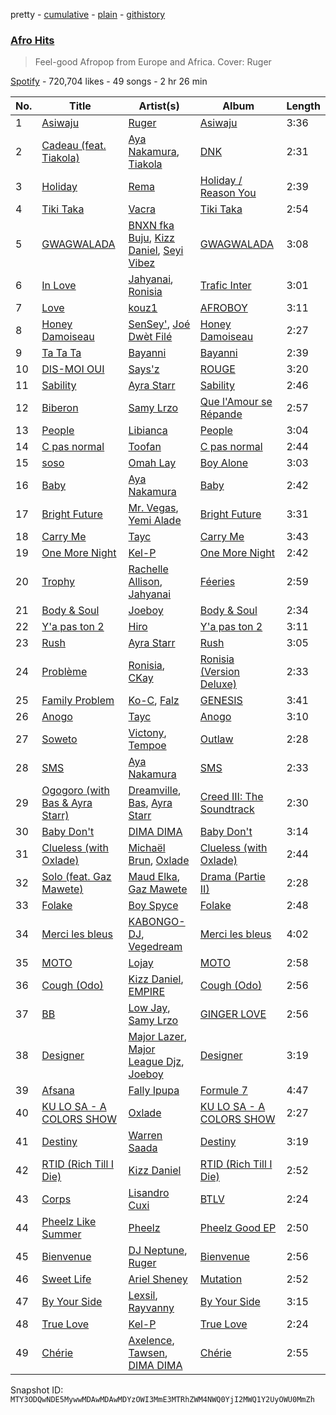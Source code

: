 pretty - [cumulative](/playlists/cumulative/37i9dQZF1DWX0o6sD1a6P5.md) - [plain](/playlists/plain/37i9dQZF1DWX0o6sD1a6P5) - [githistory](https://github.githistory.xyz/mackorone/spotify-playlist-archive/blob/main/playlists/plain/37i9dQZF1DWX0o6sD1a6P5)

### [Afro Hits](https://open.spotify.com/playlist/37i9dQZF1DWX0o6sD1a6P5)

> Feel\-good Afropop from Europe and Africa\. Cover: Ruger

[Spotify](https://open.spotify.com/user/spotify) - 720,704 likes - 49 songs - 2 hr 26 min

| No. | Title | Artist(s) | Album | Length |
|---|---|---|---|---|
| 1 | [Asiwaju](https://open.spotify.com/track/7ErtOGQ9DwyQa3lwP77j4u) | [Ruger](https://open.spotify.com/artist/0a1SidMjD8D6EHvJph4n2H) | [Asiwaju](https://open.spotify.com/album/5xqEVPQeBA9GUnEFJhyCtt) | 3:36 |
| 2 | [Cadeau \(feat\. Tiakola\)](https://open.spotify.com/track/4serT1J6lu8eTsMMG9VhF8) | [Aya Nakamura](https://open.spotify.com/artist/7IlRNXHjoOCgEAWN5qYksg), [Tiakola](https://open.spotify.com/artist/3vUMXQ9kPnZAQkMkZZ7Hfh) | [DNK](https://open.spotify.com/album/2sDLGR5LQ1pRmyCOT0alhN) | 2:31 |
| 3 | [Holiday](https://open.spotify.com/track/0GfCR4T6WOErZOw1557ln7) | [Rema](https://open.spotify.com/artist/46pWGuE3dSwY3bMMXGBvVS) | [Holiday / Reason You](https://open.spotify.com/album/1NbIj94iC99QFhVA1nBuGX) | 2:39 |
| 4 | [Tiki Taka](https://open.spotify.com/track/7LKbaK4RD00Nso9EJk4opn) | [Vacra](https://open.spotify.com/artist/5OLkn5GT6EcMuJzjwgvQnu) | [Tiki Taka](https://open.spotify.com/album/0BxUHxJCLTnXXtBjIUK51N) | 2:54 |
| 5 | [GWAGWALADA](https://open.spotify.com/track/6wuMo4ZR83PhlhXhJ1S3VY) | [BNXN fka Buju](https://open.spotify.com/artist/3zaDigUwjHvjOkSn0NDf9x), [Kizz Daniel](https://open.spotify.com/artist/1X6cBGnXpEpN7CmflLKmLV), [Seyi Vibez](https://open.spotify.com/artist/4zmZ8lVLzGc84S4v2B1rLx) | [GWAGWALADA](https://open.spotify.com/album/0lgduYlejtLccLxJo5Q1fc) | 3:08 |
| 6 | [In Love](https://open.spotify.com/track/4WM7I8zRXJ6qjl4kuHeHrF) | [Jahyanai](https://open.spotify.com/artist/09FXva53dWku8Gu5N73rR8), [Ronisia](https://open.spotify.com/artist/4krMq8pXkLVTGplpYgHlnV) | [Trafic Inter](https://open.spotify.com/album/4gPe7bl2PI7Jv1acB0J3gw) | 3:01 |
| 7 | [Love](https://open.spotify.com/track/5zgOQGcG0oTDUQVc45q1BY) | [kouz1](https://open.spotify.com/artist/3siTsIx6IEreSUva7pVnZ8) | [AFROBOY](https://open.spotify.com/album/1kjMaJivlo6PglDSbF9gK1) | 3:11 |
| 8 | [Honey Damoiseau](https://open.spotify.com/track/2d9sh26IEyYOGWGPp3HdXB) | [SenSey'](https://open.spotify.com/artist/23u2dvae3e0f3caJSqdlN5), [Joé Dwèt Filé](https://open.spotify.com/artist/26zgIfFyTCImkHAp5gwKW8) | [Honey Damoiseau](https://open.spotify.com/album/1GPWD5I6jTD5dtzTBpGFxO) | 2:27 |
| 9 | [Ta Ta Ta](https://open.spotify.com/track/3rmqNsOiGqqvFNTmGlzl4R) | [Bayanni](https://open.spotify.com/artist/6FbCERtE2CKqEWihHMYjcG) | [Bayanni](https://open.spotify.com/album/0XIgw74GKfTD6MCOHzhovL) | 2:39 |
| 10 | [DIS\-MOI OUI](https://open.spotify.com/track/7HS3aGgUkTzXRLBTt6aE5m) | [Says'z](https://open.spotify.com/artist/2vCOfKQ7WFyWmuHbTz7OgG) | [ROUGE](https://open.spotify.com/album/7C5XPJuaRuOj3wBrdZYtQW) | 3:20 |
| 11 | [Sability](https://open.spotify.com/track/5V9XFfvCG4WP5ZdISOLvaF) | [Ayra Starr](https://open.spotify.com/artist/3ZpEKRjHaHANcpk10u6Ntq) | [Sability](https://open.spotify.com/album/3ACRYhith1SxOT6teukBvy) | 2:46 |
| 12 | [Biberon](https://open.spotify.com/track/2bCaPPU40lstpe69VQphqD) | [Samy Lrzo](https://open.spotify.com/artist/2K1JOV2mHYXJh0kpNSwER4) | [Que l'Amour se Répande](https://open.spotify.com/album/033XOmNNUrgQD0dUj88EiK) | 2:57 |
| 13 | [People](https://open.spotify.com/track/26b3oVLrRUaaybJulow9kz) | [Libianca](https://open.spotify.com/artist/7kjSuFGKhLm8b5qXoMhRkJ) | [People](https://open.spotify.com/album/5Hmh6N8oisrcuZKa8EY5dn) | 3:04 |
| 14 | [C pas normal](https://open.spotify.com/track/01BN8m09yMyhKHJL3PDUzC) | [Toofan](https://open.spotify.com/artist/5BfpzKNakWiXUNm1RfBgUi) | [C pas normal](https://open.spotify.com/album/3uUgzic021PoofEn1wD2NK) | 2:44 |
| 15 | [soso](https://open.spotify.com/track/1wADwLSkYhrSmy4vdy6BRn) | [Omah Lay](https://open.spotify.com/artist/5yOvAmpIR7hVxiS6Ls5DPO) | [Boy Alone](https://open.spotify.com/album/5NLjxx8nRy9ooUmgpOvfem) | 3:03 |
| 16 | [Baby](https://open.spotify.com/track/5uKJiHdlDBz53cM1qZd0yB) | [Aya Nakamura](https://open.spotify.com/artist/7IlRNXHjoOCgEAWN5qYksg) | [Baby](https://open.spotify.com/album/5IdztduZ9UaHxZm0xDyEyA) | 2:42 |
| 17 | [Bright Future](https://open.spotify.com/track/0aZTyzxgWS4GGXw2kh0t7R) | [Mr\. Vegas](https://open.spotify.com/artist/1pmixngtBJleMrGUG5o8DE), [Yemi Alade](https://open.spotify.com/artist/7fKO99ryLDo8VocdtVvwZW) | [Bright Future](https://open.spotify.com/album/1mAh2El18qMQk03NOOq0K9) | 3:31 |
| 18 | [Carry Me](https://open.spotify.com/track/3vxS3k5siCY0mFfGGTx4pk) | [Tayc](https://open.spotify.com/artist/7gU9VyFRN3JWPJ5oHOil60) | [Carry Me](https://open.spotify.com/album/2hEk1tP9rtBhcwNTNSMkDs) | 3:43 |
| 19 | [One More Night](https://open.spotify.com/track/6ZZgjRB0CXBsKGxpJIXYFD) | [Kel\-P](https://open.spotify.com/artist/4j2hypl84JFGRz00du5JT8) | [One More Night](https://open.spotify.com/album/2es5R7Gz861GtXSChRu6JG) | 2:42 |
| 20 | [Trophy](https://open.spotify.com/track/1mKlQnt4FPb2R4HV5cn5y1) | [Rachelle Allison](https://open.spotify.com/artist/5M0cj31cGkk0sbevwtSG52), [Jahyanai](https://open.spotify.com/artist/09FXva53dWku8Gu5N73rR8) | [Féeries](https://open.spotify.com/album/2W94yzXafkE28LcyiQD4YH) | 2:59 |
| 21 | [Body & Soul](https://open.spotify.com/track/1lrHmP6m1Qcmhwlg2yrjdU) | [Joeboy](https://open.spotify.com/artist/1XavfPKBpNjkOfxHINlMHF) | [Body & Soul](https://open.spotify.com/album/4CwzVkma2EkIpKwXpHHUdQ) | 2:34 |
| 22 | [Y'a pas ton 2](https://open.spotify.com/track/6WHEOnwNQHgIaXvyLQYt5I) | [Hiro](https://open.spotify.com/artist/64XqdWjtYhfMJeQB7wtAwS) | [Y'a pas ton 2](https://open.spotify.com/album/5rj2ibJyKssCqvzE4PMKKD) | 3:11 |
| 23 | [Rush](https://open.spotify.com/track/1rrqJ9QkOBYJlsZgqqwxgB) | [Ayra Starr](https://open.spotify.com/artist/3ZpEKRjHaHANcpk10u6Ntq) | [Rush](https://open.spotify.com/album/6CvEsGBD3JdbDKpmJaXn2E) | 3:05 |
| 24 | [Problème](https://open.spotify.com/track/1IKD320Lvoj3TgAUnCVE28) | [Ronisia](https://open.spotify.com/artist/4krMq8pXkLVTGplpYgHlnV), [CKay](https://open.spotify.com/artist/048LktY5zMnakWq7PTtFrz) | [Ronisia \(Version Deluxe\)](https://open.spotify.com/album/6n3BM7djoly8rX6AG9dnFW) | 2:33 |
| 25 | [Family Problem](https://open.spotify.com/track/09uz7ZgINfKSXcTPT2zrLb) | [Ko\-C](https://open.spotify.com/artist/7BuOoNFjQ1NSpXH0NEzWjy), [Falz](https://open.spotify.com/artist/2s187JqHC9kipPLBLWXubl) | [GENESIS](https://open.spotify.com/album/0MrECtDGFvoeXxvsS7y9XV) | 3:41 |
| 26 | [Anogo](https://open.spotify.com/track/4TS6GJz8xn4suZRv3yHUnf) | [Tayc](https://open.spotify.com/artist/7gU9VyFRN3JWPJ5oHOil60) | [Anogo](https://open.spotify.com/album/09SRcm2Hxpmf2N9zRFouhT) | 3:10 |
| 27 | [Soweto](https://open.spotify.com/track/3IQT2MM49GkXfHF9eemaw5) | [Victony](https://open.spotify.com/artist/1E5hfn5BduN2nnoZCJmUVG), [Tempoe](https://open.spotify.com/artist/1X7glgDhqNq1qn0Qv9g3K4) | [Outlaw](https://open.spotify.com/album/1oSN6MKvpXR5WOHnsPi05w) | 2:28 |
| 28 | [SMS](https://open.spotify.com/track/6PlZ3T2h2dpoEWKrviNkKS) | [Aya Nakamura](https://open.spotify.com/artist/7IlRNXHjoOCgEAWN5qYksg) | [SMS](https://open.spotify.com/album/3IW8rGJYse4RVtu1GaAGQJ) | 2:33 |
| 29 | [Ogogoro \(with Bas & Ayra Starr\)](https://open.spotify.com/track/72Cn4VmfpwAZk3NHVEplYx) | [Dreamville](https://open.spotify.com/artist/1iNqsUDUraNWrj00bqssQG), [Bas](https://open.spotify.com/artist/70gP6Ry4Uo0Yx6uzPIdaiJ), [Ayra Starr](https://open.spotify.com/artist/3ZpEKRjHaHANcpk10u6Ntq) | [Creed III: The Soundtrack](https://open.spotify.com/album/4V6qjHa2otWYkYHB6bdO1S) | 2:30 |
| 30 | [Baby Don't](https://open.spotify.com/track/4kb1AKfSXCf7S4jDjMATEo) | [DIMA DIMA](https://open.spotify.com/artist/5eb7nRgBZmN9EIBVLLZjbu) | [Baby Don't](https://open.spotify.com/album/6XWQIMu1aMtt2dV4Eh9XwH) | 3:14 |
| 31 | [Clueless \(with Oxlade\)](https://open.spotify.com/track/7E8Dy2nkCyVShfROcpxsMg) | [Michaël Brun](https://open.spotify.com/artist/1HcAkAeL4xf02wzAnl7mIV), [Oxlade](https://open.spotify.com/artist/3WTrdbZU99dgTtt3ZkyamT) | [Clueless \(with Oxlade\)](https://open.spotify.com/album/5uwXfCyZk7F60Eq0CtrD54) | 2:44 |
| 32 | [Solo \(feat\. Gaz Mawete\)](https://open.spotify.com/track/00oFCH0STRe9cqAYqX1ZCm) | [Maud Elka](https://open.spotify.com/artist/2U3zSgyMqytkWn9ZmX94ZR), [Gaz Mawete](https://open.spotify.com/artist/4WSA56zRr2ZBnbQqVNrMay) | [Drama \(Partie II\)](https://open.spotify.com/album/0EsDUFsahyHF3yksO3o5vW) | 2:28 |
| 33 | [Folake](https://open.spotify.com/track/5FCS33n2pWeNBFjQpwKaiH) | [Boy Spyce](https://open.spotify.com/artist/6DUbLg2GQ7Dd7G9v6uwoPT) | [Folake](https://open.spotify.com/album/1zXxlkgp0TkifABiPujJ1i) | 2:48 |
| 34 | [Merci les bleus](https://open.spotify.com/track/0tFY357QKe2GKvjcWA1kxK) | [KABONGO\-DJ](https://open.spotify.com/artist/3hMFSJWyvWxr5XvsCTikVP), [Vegedream](https://open.spotify.com/artist/4eYnorQRhVHT2KBl2UyHHd) | [Merci les bleus](https://open.spotify.com/album/3ifVPOJBoE2k6Y93l9Hb3b) | 4:02 |
| 35 | [MOTO](https://open.spotify.com/track/1b83195i03SMUa1VWto8Z5) | [Lojay](https://open.spotify.com/artist/3ONGmday8YN8AkbsRk01iL) | [MOTO](https://open.spotify.com/album/3MXt0hRNSIulLZy7x1XpAg) | 2:58 |
| 36 | [Cough \(Odo\)](https://open.spotify.com/track/0u2A4QNAMUyfQbgfVR3HvK) | [Kizz Daniel](https://open.spotify.com/artist/1X6cBGnXpEpN7CmflLKmLV), [EMPIRE](https://open.spotify.com/artist/3hPFJ4ShHVEAaL689YeblD) | [Cough \(Odo\)](https://open.spotify.com/album/3j33Z0rLryDGCZFRhppoZq) | 2:56 |
| 37 | [BB](https://open.spotify.com/track/2B4kKmVsTB2YvTcuU8HpZL) | [Low Jay](https://open.spotify.com/artist/33hTLTCjEmYAKaLspM8M2N), [Samy Lrzo](https://open.spotify.com/artist/2K1JOV2mHYXJh0kpNSwER4) | [GINGER LOVE](https://open.spotify.com/album/1XqTyJRbyNXr7cAs3Syc96) | 2:56 |
| 38 | [Designer](https://open.spotify.com/track/4zM0WZs5xnIoJbYqlSjPQB) | [Major Lazer](https://open.spotify.com/artist/738wLrAtLtCtFOLvQBXOXp), [Major League Djz](https://open.spotify.com/artist/0N3AcLTAS3vcx93PxN2Agb), [Joeboy](https://open.spotify.com/artist/1XavfPKBpNjkOfxHINlMHF) | [Designer](https://open.spotify.com/album/3axl6saVOjcbY1RZJWB4XQ) | 3:19 |
| 39 | [Afsana](https://open.spotify.com/track/0Ms0rronIijW3ngbCOtRlB) | [Fally Ipupa](https://open.spotify.com/artist/6IflU2YrY5Cyw7YoBICosV) | [Formule 7](https://open.spotify.com/album/3QioaSF8lar1qnvwhMKDM6) | 4:47 |
| 40 | [KU LO SA \- A COLORS SHOW](https://open.spotify.com/track/2WigMwGJysIh9fRnSJvpjn) | [Oxlade](https://open.spotify.com/artist/3WTrdbZU99dgTtt3ZkyamT) | [KU LO SA \- A COLORS SHOW](https://open.spotify.com/album/36bNKiiUjxUCaAO7QtUVfi) | 2:27 |
| 41 | [Destiny](https://open.spotify.com/track/7zC2GxAopVulErd3DNGyPO) | [Warren Saada](https://open.spotify.com/artist/1gqvlpGMzW0ynXNMlu6pIM) | [Destiny](https://open.spotify.com/album/1lhPYoALoFeKqF3Azi1mMF) | 3:19 |
| 42 | [RTID \(Rich Till I Die\)](https://open.spotify.com/track/47rtDAZmqRUjba0V1en3XY) | [Kizz Daniel](https://open.spotify.com/artist/1X6cBGnXpEpN7CmflLKmLV) | [RTID \(Rich Till I Die\)](https://open.spotify.com/album/1VXKPWoui5j6UsxWrhvSDV) | 2:52 |
| 43 | [Corps](https://open.spotify.com/track/6FuEAShCFPB78SRLSFqmrt) | [Lisandro Cuxi](https://open.spotify.com/artist/18B188KE3gPEhXfx15XnhY) | [BTLV](https://open.spotify.com/album/0RVI6Nf64FsFvG8yZJ7JNR) | 2:24 |
| 44 | [Pheelz Like Summer](https://open.spotify.com/track/3zX0dMVPyLnut4t7WOPJ5Q) | [Pheelz](https://open.spotify.com/artist/5Jv1MsZBh0sqokFq7pU8Xg) | [Pheelz Good EP](https://open.spotify.com/album/1hQyAbUn202fiz5UPVqNnx) | 2:50 |
| 45 | [Bienvenue](https://open.spotify.com/track/5X55V3mn3RTvHAheUtL6LR) | [DJ Neptune](https://open.spotify.com/artist/3L4ZO0ZaSe1qeucpQK8tBR), [Ruger](https://open.spotify.com/artist/0a1SidMjD8D6EHvJph4n2H) | [Bienvenue](https://open.spotify.com/album/7I8qzFpNzR1NT1n65rfW1W) | 2:56 |
| 46 | [Sweet Life](https://open.spotify.com/track/4yG6EXheh6MetdpvlEbeya) | [Ariel Sheney](https://open.spotify.com/artist/7BrWXBFjUPeU8RNS3KL98b) | [Mutation](https://open.spotify.com/album/6qHdLAqQSJn7nsRF6gHM2D) | 2:52 |
| 47 | [By Your Side](https://open.spotify.com/track/3kyS2lEAAKjva2f42O1KyT) | [Lexsil](https://open.spotify.com/artist/6Hld2ORUmr5945JQVc3N5h), [Rayvanny](https://open.spotify.com/artist/7G9dCn1mqomAa0ucJoBm6J) | [By Your Side](https://open.spotify.com/album/0WBj9GaZEf7oG2SyGmG63M) | 3:15 |
| 48 | [True Love](https://open.spotify.com/track/3xABB1adEnkr26aW1LmAYS) | [Kel\-P](https://open.spotify.com/artist/4j2hypl84JFGRz00du5JT8) | [True Love](https://open.spotify.com/album/3m39YZfDCGNFFQzAmSxVlo) | 2:24 |
| 49 | [Chérie](https://open.spotify.com/track/0nteyEHe6e9vAbJiF5oeyo) | [Axelence](https://open.spotify.com/artist/1AHYy1rAuCOfdbdxgh1dyo), [Tawsen](https://open.spotify.com/artist/76wDwepIombkHCdm0kas1h), [DIMA DIMA](https://open.spotify.com/artist/5eb7nRgBZmN9EIBVLLZjbu) | [Chérie](https://open.spotify.com/album/7JdvLHmdhtxHnama0XdVXl) | 2:55 |

Snapshot ID: `MTY3ODQwNDE5MywwMDAwMDAwMDYzOWI3MmE3MTRhZWM4NWQ0YjI2MWQ1Y2UyOWU0MmZh`
